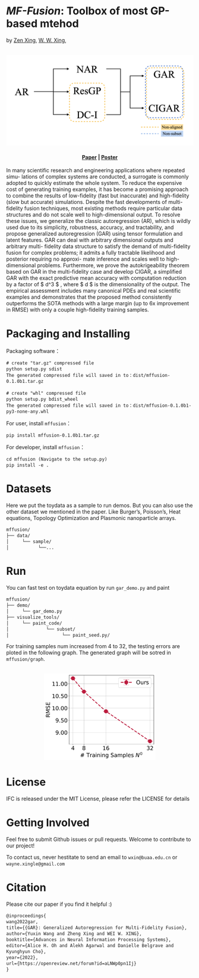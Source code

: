 # *MF-Fusion*: Toolbox of most GP-based mtehod

by [Zen Xing](https://imshibo.com), [W. W. Xing](http://wxing.me), 
<!-- [Mike Kirby](https://www.cs.utah.edu/~kirby/) and [Shandian Zhe](https://www.cs.utah.edu/~zhe/) -->

<p align="center">
    <br>
    <img src="images/illustration.png" width="800" />
    <br>
<p>

<h4 align="center">
    <p>
        <a href="https://openreview.net/forum?id=aLNWp0pn1Ij">Paper</a> |
        <a href="https://github.com/IceLab-X/FidelityFusion/blob/main/images/poster.pdf">Poster</a> 
        <!-- <a href="https://github.com/shib0li/Infinite-Fidelity-Coregionalization/blob/main/images/slides.pdf">Slides</a> |
        <a href="https://github.com/shib0li/Infinite-Fidelity-Coregionalization/blob/main/images/poster.pdf">Poster</a>  -->
    <p>
</h4>


In many scientific research and engineering applications where repeated simu- lations of complex systems are conducted, a surrogate is commonly adopted to quickly estimate the whole system. To reduce the expensive cost of generating training examples, it has become a promising approach to combine the results of low-fidelity (fast but inaccurate) and high-fidelity (slow but accurate) simulations. Despite the fast developments of multi-fidelity fusion techniques, most existing methods require particular data structures and do not scale well to high-dimensional output. To resolve these issues, we generalize the classic autoregression (AR), which is wildly used due to its simplicity, robustness, accuracy, and tractability, and propose generalized autoregression (GAR) using tensor formulation and latent features. GAR can deal with arbitrary dimensional outputs and arbitrary multi- fidelity data structure to satisfy the demand of multi-fidelity fusion for complex problems; it admits a fully tractable likelihood and posterior requiring no approxi- mate inference and scales well to high-dimensional problems. Furthermore, we prove the autokrigeability theorem based on GAR in the multi-fidelity case and develop CIGAR, a simplified GAR with the exact predictive mean accuracy with computation reduction by a factor of $ d^3 $ , where $ d $  is the dimensionality of the output. The empirical assessment includes many canonical PDEs and real scientific examples and demonstrates that the proposed method consistently outperforms the SOTA methods with a large margin (up to 6x improvement in RMSE) with only a couple high-fidelity training samples.


# Packaging and Installing

Packaging software：
```
# create "tar.gz" compressed file
python setup.py sdist
The generated compressed file will saved in to：dist/mffusion-0.1.0b1.tar.gz

# create "whl" compressed file
python setup.py bdist_wheel 
The generated compressed file will saved in to：dist/mffusion-0.1.0b1-py3-none-any.whl
```

For user, install `mffusion`：
```
pip install mffusion-0.1.0b1.tar.gz
```

For developer, install `mffusion`：

```
cd mffusion (Navigate to the setup.py)
pip install -e .
```

# Datasets

Here we put the toydata as a sample to run demos. But you can also use the other dataset we mentioned in the paper. Like Burger’s, Poisson’s, Heat equations, Topology Optimization and Plasmonic nanoparticle arrays.

```
mffusion/
├── data/
│     └── sample/
│           └──...
```

# Run

You can fast test on toydata equation by run `gar_demo.py` and paint 
```
mffusion/
├── demo/
│     └── gar_demo.py
├── visualize_tools/
│     └── paint_code/
│              └── subset/
│                    └── paint_seed.py/
```
For training samples num increased from 4 to 32, the testing errors are ploted in the following graph. The generated graph will be sotred in `mffusion/graph`.

<p align = "center">
    <br>
    <img src="mffusion/graphs/2023-06-26/subset/rmse/toy_data_subset.png" width="300" />
    <br>
<p>



# License

IFC is released under the MIT License, please refer the LICENSE for details

# Getting Involved
Feel free to submit Github issues or pull requests. Welcome to contribute to our project!

To contact us, never hestitate to send an email to `wxin@buaa.edu.cn` or `wayne.xingle@gmail.com` 



# Citation
Please cite our paper if you find it helpful :) 

```
@inproceedings{
wang2022gar,
title={{GAR}: Generalized Autoregression for Multi-Fidelity Fusion},
author={Yuxin Wang and Zheng Xing and WEI W. XING},
booktitle={Advances in Neural Information Processing Systems},
editor={Alice H. Oh and Alekh Agarwal and Danielle Belgrave and Kyunghyun Cho},
year={2022},
url={https://openreview.net/forum?id=aLNWp0pn1Ij}
}

```
<br></br>
